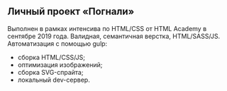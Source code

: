 ## Личный проект «Погнали» 

Выполнен в рамках интенсива по HTML/CSS от HTML Academy в сентябре 2019 года. Валидная, семантичная верстка, HTML/SASS/JS. Автоматизация с помощью gulp:
* сборка HTML/CSS/JS;
* оптимизация изображений;
* сборка SVG-спрайта;
* локальный dev-сервер.

